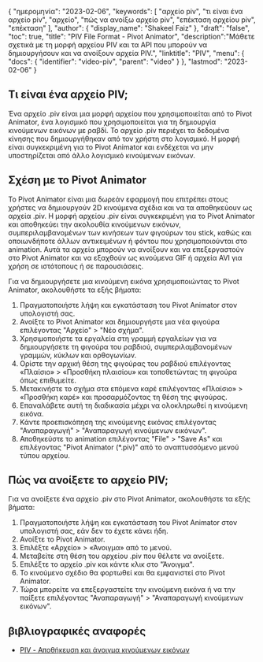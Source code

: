{
"ημερομηνία": "2023-02-06",
  "keywords": [
"αρχείο piv",
"τι είναι ένα αρχείο piv",
"αρχείο",
"πώς να ανοίξω αρχείο piv",
"επέκταση αρχείου piv",
"επέκταση"
],
  "author": {
"display_name": "Shakeel Faiz"
},
"draft": "false",
"toc": true,
"title": "PIV File Format - Pivot Animator",
  "description":"Μάθετε σχετικά με τη μορφή αρχείου PIV και τα API που μπορούν να δημιουργήσουν και να ανοίξουν αρχεία PIV.",
"linktitle": "PIV",
  "menu": {
    "docs": {
      "identifier": "video-piv",
      "parent": "video"
}
},
"lastmod": "2023-02-06"
}

## Τι είναι ένα αρχείο PIV;

Ένα αρχείο .piv είναι μια μορφή αρχείου που χρησιμοποιείται από το Pivot Animator, ένα λογισμικό που χρησιμοποιείται για τη δημιουργία κινούμενων εικόνων με ραβδί. Το αρχείο .piv περιέχει τα δεδομένα κίνησης που δημιουργήθηκαν από τον χρήστη στο λογισμικό. Η μορφή είναι συγκεκριμένη για το Pivot Animator και ενδέχεται να μην υποστηρίζεται από άλλο λογισμικό κινούμενων εικόνων.

## Σχέση με το Pivot Animator

Το Pivot Animator είναι μια δωρεάν εφαρμογή που επιτρέπει στους χρήστες να δημιουργούν 2D κινούμενα σχέδια και να τα αποθηκεύουν ως αρχεία .piv. Η μορφή αρχείου .piv είναι συγκεκριμένη για το Pivot Animator και αποθηκεύει την ακολουθία κινούμενων εικόνων, συμπεριλαμβανομένων των κινήσεων των φιγούρων του stick, καθώς και οποιωνδήποτε άλλων αντικειμένων ή φόντου που χρησιμοποιούνται στο animation. Αυτά τα αρχεία μπορούν να ανοίξουν και να επεξεργαστούν στο Pivot Animator και να εξαχθούν ως κινούμενα GIF ή αρχεία AVI για χρήση σε ιστότοπους ή σε παρουσιάσεις.

Για να δημιουργήσετε μια κινούμενη εικόνα χρησιμοποιώντας το Pivot Animator, ακολουθήστε τα εξής βήματα:

1. Πραγματοποιήστε λήψη και εγκατάσταση του Pivot Animator στον υπολογιστή σας.
2. Ανοίξτε το Pivot Animator και δημιουργήστε μια νέα φιγούρα επιλέγοντας "Αρχείο" > "Νέο σχήμα".
3. Χρησιμοποιήστε τα εργαλεία στη γραμμή εργαλείων για να δημιουργήσετε τη φιγούρα του ραβδιού, συμπεριλαμβανομένων γραμμών, κύκλων και ορθογωνίων.
4. Ορίστε την αρχική θέση της φιγούρας του ραβδιού επιλέγοντας «Πλαίσιο» > «Προσθήκη πλαισίου» και τοποθετώντας τη φιγούρα όπως επιθυμείτε.
5. Μετακινήστε το σχήμα στα επόμενα καρέ επιλέγοντας «Πλαίσιο» > «Προσθήκη καρέ» και προσαρμόζοντας τη θέση της φιγούρας.
6. Επαναλάβετε αυτή τη διαδικασία μέχρι να ολοκληρωθεί η κινούμενη εικόνα.
7. Κάντε προεπισκόπηση της κινούμενης εικόνας επιλέγοντας "Αναπαραγωγή" > "Αναπαραγωγή κινούμενων εικόνων".
8. Αποθηκεύστε το animation επιλέγοντας "File" > "Save As" και επιλέγοντας "Pivot Animator (*.piv)" από το αναπτυσσόμενο μενού τύπου αρχείου.

## Πώς να ανοίξετε το αρχείο PIV;

Για να ανοίξετε ένα αρχείο .piv στο Pivot Animator, ακολουθήστε τα εξής βήματα:

1. Πραγματοποιήστε λήψη και εγκατάσταση του Pivot Animator στον υπολογιστή σας, εάν δεν το έχετε κάνει ήδη.
2. Ανοίξτε το Pivot Animator.
3. Επιλέξτε «Αρχείο» > «Άνοιγμα» από το μενού.
4. Μεταβείτε στη θέση του αρχείου .piv που θέλετε να ανοίξετε.
5. Επιλέξτε το αρχείο .piv και κάντε κλικ στο "Άνοιγμα".
6. Το κινούμενο σχέδιο θα φορτωθεί και θα εμφανιστεί στο Pivot Animator.
7. Τώρα μπορείτε να επεξεργαστείτε την κινούμενη εικόνα ή να την παίξετε επιλέγοντας "Αναπαραγωγή" > "Αναπαραγωγή κινούμενων εικόνων".

## βιβλιογραφικές αναφορές
* [PIV - Αποθήκευση και άνοιγμα κινούμενων εικόνων](https://pivotanimator.net/help4-2/saving___opening_animations.htm)

